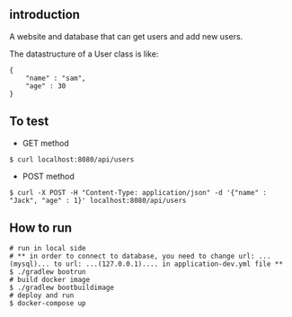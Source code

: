 ## introduction 
A website and database that can get users and add new users.

The datastructure of a User class is like:
```
{
    "name" : "sam",
    "age" : 30
}
```
## To test
- GET method
```bash=
$ curl localhost:8080/api/users
```
- POST method
```bash=
$ curl -X POST -H "Content-Type: application/json" -d '{"name" : "Jack", "age" : 1}' localhost:8080/api/users
```

## How to run

```bash=
# run in local side
# ** in order to connect to database, you need to change url: ...(mysql)... to url: ...(127.0.0.1).... in application-dev.yml file **
$ ./gradlew bootrun
# build docker image
$ ./gradlew bootbuildimage
# deploy and run
$ docker-compose up
```
